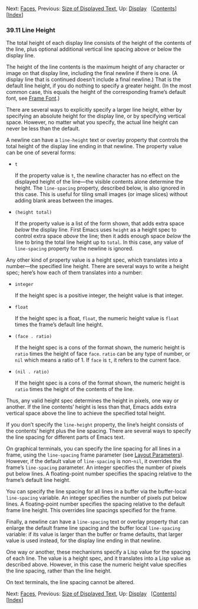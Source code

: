 

Next: [Faces](Faces.html), Previous: [Size of Displayed Text](Size-of-Displayed-Text.html), Up: [Display](Display.html)   \[[Contents](index.html#SEC_Contents "Table of contents")]\[[Index](Index.html "Index")]

### 39.11 Line Height

The total height of each display line consists of the height of the contents of the line, plus optional additional vertical line spacing above or below the display line.

The height of the line contents is the maximum height of any character or image on that display line, including the final newline if there is one. (A display line that is continued doesn’t include a final newline.) That is the default line height, if you do nothing to specify a greater height. (In the most common case, this equals the height of the corresponding frame’s default font, see [Frame Font](Frame-Font.html).)

There are several ways to explicitly specify a larger line height, either by specifying an absolute height for the display line, or by specifying vertical space. However, no matter what you specify, the actual line height can never be less than the default.

A newline can have a `line-height` text or overlay property that controls the total height of the display line ending in that newline. The property value can be one of several forms:

*   `t`

    If the property value is `t`, the newline character has no effect on the displayed height of the line—the visible contents alone determine the height. The `line-spacing` property, described below, is also ignored in this case. This is useful for tiling small images (or image slices) without adding blank areas between the images.

*   `(height total)`

    If the property value is a list of the form shown, that adds extra space *below* the display line. First Emacs uses `height` as a height spec to control extra space *above* the line; then it adds enough space *below* the line to bring the total line height up to `total`. In this case, any value of `line-spacing` property for the newline is ignored.

Any other kind of property value is a height spec, which translates into a number—the specified line height. There are several ways to write a height spec; here’s how each of them translates into a number:

*   `integer`

    If the height spec is a positive integer, the height value is that integer.

*   `float`

    If the height spec is a float, `float`, the numeric height value is `float` times the frame’s default line height.

*   `(face . ratio)`

    If the height spec is a cons of the format shown, the numeric height is `ratio` times the height of face `face`. `ratio` can be any type of number, or `nil` which means a ratio of 1. If `face` is `t`, it refers to the current face.

*   `(nil . ratio)`

    If the height spec is a cons of the format shown, the numeric height is `ratio` times the height of the contents of the line.

Thus, any valid height spec determines the height in pixels, one way or another. If the line contents’ height is less than that, Emacs adds extra vertical space above the line to achieve the specified total height.

If you don’t specify the `line-height` property, the line’s height consists of the contents’ height plus the line spacing. There are several ways to specify the line spacing for different parts of Emacs text.

On graphical terminals, you can specify the line spacing for all lines in a frame, using the `line-spacing` frame parameter (see [Layout Parameters](Layout-Parameters.html)). However, if the default value of `line-spacing` is non-`nil`, it overrides the frame’s `line-spacing` parameter. An integer specifies the number of pixels put below lines. A floating-point number specifies the spacing relative to the frame’s default line height.

You can specify the line spacing for all lines in a buffer via the buffer-local `line-spacing` variable. An integer specifies the number of pixels put below lines. A floating-point number specifies the spacing relative to the default frame line height. This overrides line spacings specified for the frame.

Finally, a newline can have a `line-spacing` text or overlay property that can enlarge the default frame line spacing and the buffer local `line-spacing` variable: if its value is larger than the buffer or frame defaults, that larger value is used instead, for the display line ending in that newline.

One way or another, these mechanisms specify a Lisp value for the spacing of each line. The value is a height spec, and it translates into a Lisp value as described above. However, in this case the numeric height value specifies the line spacing, rather than the line height.

On text terminals, the line spacing cannot be altered.

Next: [Faces](Faces.html), Previous: [Size of Displayed Text](Size-of-Displayed-Text.html), Up: [Display](Display.html)   \[[Contents](index.html#SEC_Contents "Table of contents")]\[[Index](Index.html "Index")]
